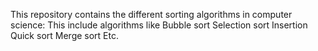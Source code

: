 This repository contains the different sorting algorithms in computer science:
This include algorithms like
Bubble sort
Selection sort
Insertion 
Quick sort
Merge sort
Etc.
